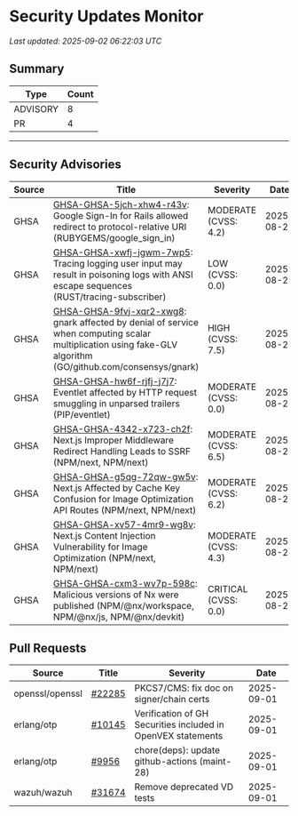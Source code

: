 # Security Updates Monitor

*Last updated: 2025-09-02 06:22:03 UTC*

## Summary
| Type | Count |
|------|-------|
| ADVISORY | 8 |
| PR | 4 |

---

## Security Advisories

| Source | Title | Severity | Date |
|--------|-------|----------|------|
| GHSA | [GHSA-GHSA-5jch-xhw4-r43v](https://github.com/advisories/GHSA-5jch-xhw4-r43v): Google Sign-In for Rails allowed redirect to protocol-relative URI (RUBYGEMS/google_sign_in) | MODERATE (CVSS: 4.2) | 2025-08-29 |
| GHSA | [GHSA-GHSA-xwfj-jgwm-7wp5](https://github.com/advisories/GHSA-xwfj-jgwm-7wp5):  Tracing logging user input may result in poisoning logs with ANSI escape sequences (RUST/tracing-subscriber) | LOW (CVSS: 0.0) | 2025-08-29 |
| GHSA | [GHSA-GHSA-9fvj-xqr2-xwg8](https://github.com/advisories/GHSA-9fvj-xqr2-xwg8): gnark affected by denial of service when computing scalar multiplication using fake-GLV algorithm (GO/github.com/consensys/gnark) | HIGH (CVSS: 7.5) | 2025-08-29 |
| GHSA | [GHSA-GHSA-hw6f-rjfj-j7j7](https://github.com/advisories/GHSA-hw6f-rjfj-j7j7): Eventlet affected by HTTP request smuggling in unparsed trailers (PIP/eventlet) | MODERATE (CVSS: 0.0) | 2025-08-29 |
| GHSA | [GHSA-GHSA-4342-x723-ch2f](https://github.com/advisories/GHSA-4342-x723-ch2f): Next.js Improper Middleware Redirect Handling Leads to SSRF (NPM/next, NPM/next) | MODERATE (CVSS: 6.5) | 2025-08-29 |
| GHSA | [GHSA-GHSA-g5qg-72qw-gw5v](https://github.com/advisories/GHSA-g5qg-72qw-gw5v): Next.js Affected by Cache Key Confusion for Image Optimization API Routes (NPM/next, NPM/next) | MODERATE (CVSS: 6.2) | 2025-08-29 |
| GHSA | [GHSA-GHSA-xv57-4mr9-wg8v](https://github.com/advisories/GHSA-xv57-4mr9-wg8v): Next.js Content Injection Vulnerability for Image Optimization (NPM/next, NPM/next) | MODERATE (CVSS: 4.3) | 2025-08-29 |
| GHSA | [GHSA-GHSA-cxm3-wv7p-598c](https://github.com/advisories/GHSA-cxm3-wv7p-598c): Malicious versions of Nx were published (NPM/@nx/workspace, NPM/@nx/js, NPM/@nx/devkit) | CRITICAL (CVSS: 0.0) | 2025-08-27 |

## Pull Requests

| Source | Title | Severity | Date |
|--------|-------|----------|------|
| openssl/openssl | [#22285](https://github.com/openssl/openssl/pull/22285) | PKCS7/CMS: fix doc on signer/chain certs | 2025-09-01 |
| erlang/otp | [#10145](https://github.com/erlang/otp/pull/10145) | Verification of GH Securities included in OpenVEX statements | 2025-09-01 |
| erlang/otp | [#9956](https://github.com/erlang/otp/pull/9956) | chore(deps): update github-actions (maint-28) | 2025-09-01 |
| wazuh/wazuh | [#31674](https://github.com/wazuh/wazuh/pull/31674) | Remove deprecated VD tests | 2025-09-01 |


